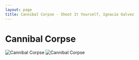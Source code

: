 ```yaml
---
layout: page
title: Cannibal Corpse - Shoot It Yourself, Ignacio Galvez
---
```


# Cannibal Corpse

![Cannibal Corpse](http://assets.farmhouse.co/publishing/1-shoot-it-yourself/images/cannibal-corpse-1.jpg)
![Cannibal Corpse](http://assets.farmhouse.co/publishing/1-shoot-it-yourself/images/cannibal-corpse-2.jpg)
